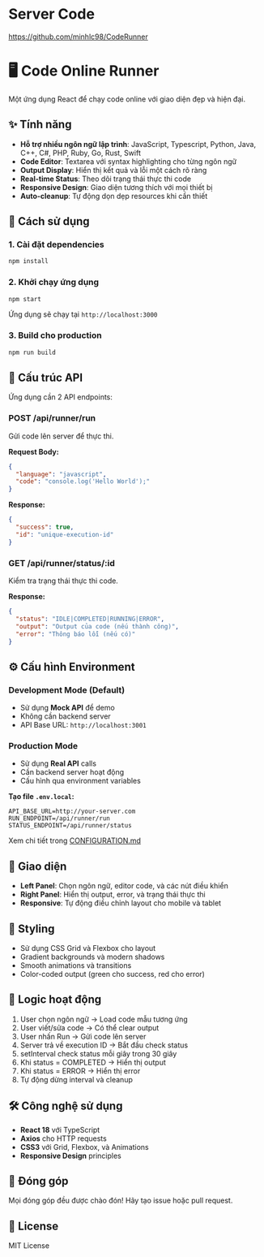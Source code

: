 # Server Code

https://github.com/minhlc98/CodeRunner

# 🖥️ Code Online Runner

Một ứng dụng React để chạy code online với giao diện đẹp và hiện đại.

## ✨ Tính năng

- **Hỗ trợ nhiều ngôn ngữ lập trình**: JavaScript, Typescript, Python, Java, C++, C#, PHP, Ruby, Go, Rust, Swift
- **Code Editor**: Textarea với syntax highlighting cho từng ngôn ngữ
- **Output Display**: Hiển thị kết quả và lỗi một cách rõ ràng
- **Real-time Status**: Theo dõi trạng thái thực thi code
- **Responsive Design**: Giao diện tương thích với mọi thiết bị
- **Auto-cleanup**: Tự động dọn dẹp resources khi cần thiết

## 🚀 Cách sử dụng

### 1. Cài đặt dependencies
```bash
npm install
```

### 2. Khởi chạy ứng dụng
```bash
npm start
```

Ứng dụng sẽ chạy tại `http://localhost:3000`

### 3. Build cho production
```bash
npm run build
```

## 🔧 Cấu trúc API

Ứng dụng cần 2 API endpoints:

### POST /api/runner/run
Gửi code lên server để thực thi.

**Request Body:**
```json
{
  "language": "javascript",
  "code": "console.log('Hello World');"
}
```

**Response:**
```json
{
  "success": true,
  "id": "unique-execution-id"
}
```

### GET /api/runner/status/:id
Kiểm tra trạng thái thực thi code.

**Response:**
```json
{
  "status": "IDLE|COMPLETED|RUNNING|ERROR",
  "output": "Output của code (nếu thành công)",
  "error": "Thông báo lỗi (nếu có)"
}
```

## ⚙️ Cấu hình Environment

### Development Mode (Default)
- Sử dụng **Mock API** để demo
- Không cần backend server
- API Base URL: `http://localhost:3001`

### Production Mode
- Sử dụng **Real API** calls
- Cần backend server hoạt động
- Cấu hình qua environment variables

**Tạo file `.env.local`:**
```env
API_BASE_URL=http://your-server.com
RUN_ENDPOINT=/api/runner/run
STATUS_ENDPOINT=/api/runner/status
```

Xem chi tiết trong [CONFIGURATION.md](./CONFIGURATION.md)

## 📱 Giao diện

- **Left Panel**: Chọn ngôn ngữ, editor code, và các nút điều khiển
- **Right Panel**: Hiển thị output, error, và trạng thái thực thi
- **Responsive**: Tự động điều chỉnh layout cho mobile và tablet

## 🎨 Styling

- Sử dụng CSS Grid và Flexbox cho layout
- Gradient backgrounds và modern shadows
- Smooth animations và transitions
- Color-coded output (green cho success, red cho error)

## 🔄 Logic hoạt động

1. User chọn ngôn ngữ → Load code mẫu tương ứng
2. User viết/sửa code → Có thể clear output
3. User nhấn Run → Gửi code lên server
4. Server trả về execution ID → Bắt đầu check status
5. setInterval check status mỗi giây trong 30 giây
6. Khi status = COMPLETED → Hiển thị output
7. Khi status = ERROR → Hiển thị error
8. Tự động dừng interval và cleanup

## 🛠️ Công nghệ sử dụng

- **React 18** với TypeScript
- **Axios** cho HTTP requests
- **CSS3** với Grid, Flexbox, và Animations
- **Responsive Design** principles

## 🤝 Đóng góp

Mọi đóng góp đều được chào đón! Hãy tạo issue hoặc pull request.

## 📄 License

MIT License
